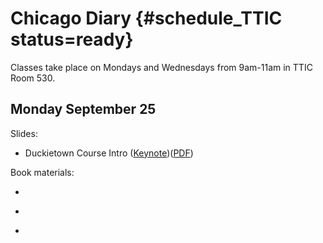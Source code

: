 # Chicago Diary {#schedule_TTIC status=ready}

Classes take place on Mondays and Wednesdays from 9am-11am in TTIC Room 530.

## Monday September 25

Slides:

* Duckietown Course Intro ([Keynote](https://github.com/duckietown/lectures/blob/master/2_given/2017-09-25-ttic-intro_lecture.key))([PDF](https://github.com/duckietown/lectures/blob/master/2_given/2017-09-25-ttic-intro_lecture.pdf))

Book materials:

* [](#part:duckietown-project)

* [](#autonomous-vehicles)

* [](#autonomy-overview)

